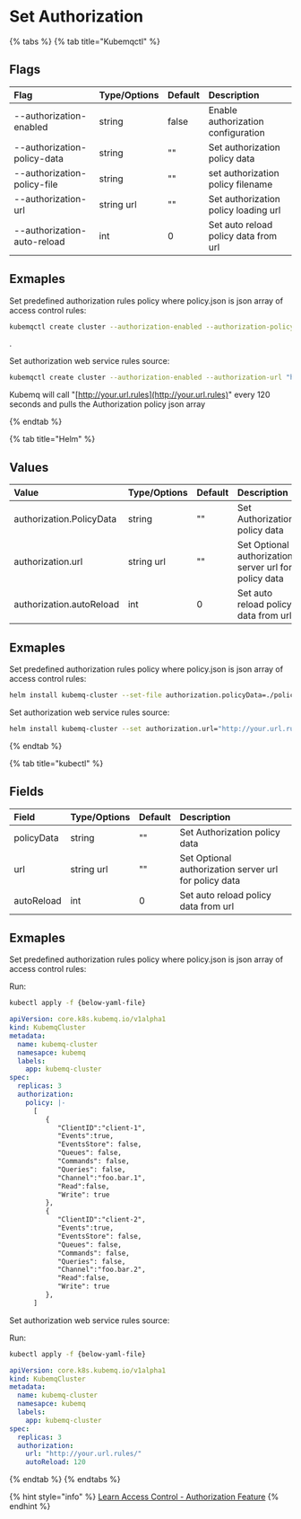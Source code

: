# Set Authorization


{% tabs %}
{% tab title="Kubemqctl" %}
## Flags

| Flag                      | Type/Options | Default | Description                          |
|:--------------------------|:-------------|:--------|:-------------------------------------|
| --authorization-enabled     | string       | false   | Enable authorization configuration   |
| --authorization-policy-data | string       | ""      | Set authorization policy data        |
| --authorization-policy-file | string       | ""      | set authorization policy filename    |
| --authorization-url         | string url   | ""      | Set authorization policy loading url |
| --authorization-auto-reload | int          | 0       | Set auto reload policy data from url |

## Exmaples

Set predefined authorization rules policy where policy.json is json array of access control rules:

```bash
kubemqctl create cluster --authorization-enabled --authorization-policy-file ./policy.json
```
.

Set authorization web service rules source:

```bash
kubemqctl create cluster --authorization-enabled --authorization-url "http://your.url.rules/" --authorization-auto-reload 120
```

Kubemq will call "[http://your.url.rules](http://your.url.rules)" every 120 seconds and pulls the Authorization policy json array


{% endtab %}

{% tab title="Helm" %}
## Values

| Value                     | Type/Options | Default | Description                                           |
|:-------------------------|:-------------|:--------|:------------------------------------------------------|
| authorization.PolicyData | string       |     ""    | Set Authorization policy data                         |
| authorization.url        | string url   |   ""      | Set Optional authorization server url for policy data |
| authorization.autoReload | int          |     0    | Set auto reload policy data from url                  |


## Exmaples

Set predefined authorization rules policy where policy.json is json array of access control rules:

```bash
helm install kubemq-cluster --set-file authorization.policyData=./policy.json kubemq-charts/kubemq
```


Set authorization web service rules source:

```bash
helm install kubemq-cluster --set authorization.url="http://your.url.rules/",authorization.autoReload=120 kubemq-charts/kubemq
```

{% endtab %}

{% tab title="kubectl" %}
## Fields

| Field | Type/Options | Default | Description |
| :--- | :--- | :--- | :--- |
| policyData | string | ""|Set Authorization policy data |
| url | string url |"" |Set Optional authorization server url for policy data |
| autoReload | int |0 |Set auto reload policy data from url |

## Exmaples

Set predefined authorization rules policy where policy.json is json array of access control rules:

Run:

```bash
kubectl apply -f {below-yaml-file}
```

```yaml
apiVersion: core.k8s.kubemq.io/v1alpha1
kind: KubemqCluster
metadata:
  name: kubemq-cluster
  namesapce: kubemq
  labels:
    app: kubemq-cluster
spec:
  replicas: 3
  authorization:
    policy: |-
      [
         {
            "ClientID":"client-1",
            "Events":true,
            "EventsStore": false,
            "Queues": false,
            "Commands": false,
            "Queries": false,
            "Channel":"foo.bar.1",
            "Read":false,
            "Write": true
         },
         {
            "ClientID":"client-2",
            "Events":true,
            "EventsStore": false,
            "Queues": false,
            "Commands": false,
            "Queries": false,
            "Channel":"foo.bar.2",
            "Read":false,
            "Write": true
         },
      ]
```


Set authorization web service rules source:

Run:

```bash
kubectl apply -f {below-yaml-file}
```

```yaml
apiVersion: core.k8s.kubemq.io/v1alpha1
kind: KubemqCluster
metadata:
  name: kubemq-cluster
  namesapce: kubemq
  labels:
    app: kubemq-cluster
spec:
  replicas: 3
  authorization:
    url: "http://your.url.rules/"
    autoReload: 120
```
{% endtab %}
{% endtabs %}

{% hint style="info" %}
[Learn Access Control - Authorization Feature](../../learn/access-control/authorization.md)
{% endhint %}

